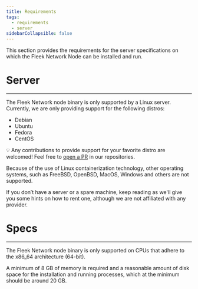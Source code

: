 ```yaml
---
title: Requirements
tags:
  - requirements
  - server
sidebarCollapsible: false
---
```


This section provides the requirements for the server specifications on which the Fleek Network Node can be installed and run.

# Server
---

The Fleek Network node binary is only supported by a Linux server. Currently, we are only providing support for the following distros:
- Debian
- Ubuntu
- Fedora
- CentOS

💡 Any contributions to provide support for your favorite distro are welcomed! Feel free to [open a PR](https://github.com/fleek-network) in our repositories.

Because of the use of Linux containerization technology, other operating systems, such as FreeBSD, OpenBSD, MacOS, Windows and others are not supported.

If you don’t have a server or a spare machine, keep reading as we'll give you some hints on how to rent one, although we are not affiliated with any provider.

# Specs
---

The Fleek Network node binary is only supported on CPUs that adhere to the x86_64 architecture (64-bit).

A minimum of 8 GB of memory is required and a reasonable amount of disk space for the installation and running processes, which at the minimum should be around 20 GB.